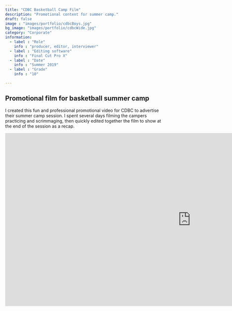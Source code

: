 ```yaml
---
title: "CDBC Basketball Camp Film"
description: "Promotional content for summer camp."
draft: false
image : "images/portfolio/cdbcBoys.jpg"
bg_image: "images/portfolio/cdbcWide.jpg"
category: "Corporate"
information:
  - label : "Role"
    info : "producer, editor, interviewer"
  - label : "Editing software"
    info : "Final Cut Pro X"
  - label : "Date"
    info : "Summer 2019"
  - label : "Grade"
    info : "10"

---
```


## Promotional film for basketball summer camp

I created this fun and professional promotional video for CDBC to advertise their summer camp session. I spent several days filming the campers practicing and scrimmaging, then quickly edited together the film to show at the end of the session as a recap.

<iframe width="1194.6" height="560" src="https://youtu.be/XwDVjtCF9ew" frameborder="0" allow="accelerometer; autoplay; clipboard-write; encrypted-media; gyroscope; picture-in-picture" allowfullscreen></iframe>